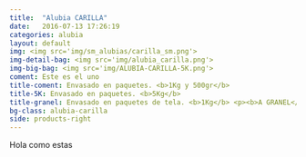 ```yaml
---
title:  "Alubia CARILLA"
date:   2016-07-13 17:26:19
categories: alubia
layout: default
img: <img src='img/sm_alubias/carilla_sm.png'>
img-detail-bag: <img src='img/alubia_carilla.png'>
img-big-bag: <img src='img/ALUBIA-CARILLA-5K.png'>
coment: Este es el uno
title-coment: Envasado en paquetes. <b>1Kg y 500gr</b>
title-5K: Envasado en paquetes. <b>5Kg</b>
title-granel: Envasado en paquetes de tela. <b>1Kg</b> <p><b>A GRANEL</b><br> Envasado en sacos de <b>10Kg, 25Kg y bolsa de 5Kg</b> 
bg-class: alubia-carilla
side: products-right
---
```


Hola como estas